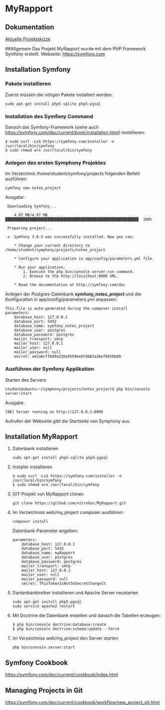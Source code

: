 # MyRapport

## Dokumentation
[Aktuelle Projektskizze](PDF's/MyRapport_Projektstruktur_0.5.pdf)

##Allgemein
Das Projekt MyRapport wurde mit dem PHP Framework Symfony erstellt.
Webseite: https://symfony.com

## Installation Symfony
### Pakete installieren
Zuerst müssen die nötigen Pakete installiert werden:

```
sudo apt-get install php5-sqlite php5-pgsql
```

### Installation des Symfony Command
Danach das Symfony-Framework (siehe auch https://symfony.com/doc/current/book/installation.html) installieren:

```
$ sudo curl -LsS https://symfony.com/installer -o /usr/local/bin/symfony
$ sudo chmod a+x /usr/local/bin/symfony
```

### Anlegen des ersten Symphony Projektes

Im Verzeichnis /home/student/symfony/projects folgenden Befehl ausführen:

```
symfony new notes_project
```

Ausgabe:

```
 Downloading Symfony...

    4.97 MB/4.97 MB ▓▓▓▓▓▓▓▓▓▓▓▓▓▓▓▓▓▓▓▓▓▓▓▓▓▓▓▓▓▓▓▓▓▓▓▓▓▓▓▓▓▓▓▓▓▓▓▓▓▓▓▓▓▓▓▓▓▓▓▓  100%

 Preparing project...

 ✔  Symfony 3.0.3 was successfully installed. Now you can:

    * Change your current directory to /home/student/symphony/projects/notes_project

    * Configure your application in app/config/parameters.yml file.

    * Run your application:
        1. Execute the php bin/console server:run command.
        2. Browse to the http://localhost:8000 URL.

    * Read the documentation at http://symfony.com/doc
```

Anlegen der Postgres-Datenbank **symfony_notes_project** und die Konfiguration in app/config/parameters.yml anpassen:

```
This file is auto-generated during the composer install
parameters:
    database_host: 127.0.0.1
    database_port: 5432
    database_name: symfony_notes_project
    database_user: postgres
    database_password: postgres
    mailer_transport: smtp
    mailer_host: 127.0.0.1
    mailer_user: null
    mailer_password: null
    secret: a42a6cff6d9a238a9559ee6fd682a36ef6656b89
```

### Ausführen der Symfony Applikation

Starten des Servers

```
student@ubuntu:~/symphony/projects/notes_project$ php bin/console server:start
```

Ausgabe:

```
[OK] Server running on http://127.0.0.1:8000
```

Aufrufen der Webseite gibt die Startseite von Symphony aus.

## Installation MyRapport
1. Datenbank installieren
	```
	sudo apt-get install php5-sqlite php5-pgsql
	```

2. Installer installieren
	```
	$ sudo curl -LsS https://symfony.com/installer -o /usr/local/bin/symfony
	$ sudo chmod a+x /usr/local/bin/symfony
	```

3. GIT-Projekt von MyRapport clonen

	```
	git clone https://github.com/nitrobar/MyRapport.git
	```

4. Im Verzeichniss web/my_project composer ausführen: 
	```
	composer install
	```
	Datenbank-Parameter angeben:
	```
	parameters:
    	database_host: 127.0.0.1
    	database_port: 5432
    	database_name: myRapport
    	database_user: postgres
    	database_password: postgres
    	mailer_transport: smtp
    	mailer_host: 127.0.0.1
    	mailer_user: null
    	mailer_password: null
    	secret: ThisTokenIsNotSoSecretChangeIt
	```

5. Dantenbanktreiber installieren und Apache Server neustarten
	```
	sudo apt-get install php5-pgsql	
	sudo service apache2 restart

	```

6. Mit Doctrine die Datenbank erstellen und danach die Tabellen erzeugen: 
	```
	$ php bin/console doctrine:database:create
	$ php bin/console doctrine:schema:update --force
	```

7. Im Verzeichniss web/my_project den Server starten
	```
	php bin/console server:start
	```

## Symfony Cookbook

https://symfony.com/doc/current/cookbook/index.html

## Managing Projects in Git

https://symfony.com/doc/current/cookbook/workflow/new_project_git.html



